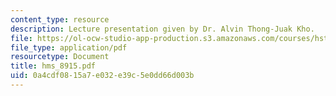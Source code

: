 ```yaml
---
content_type: resource
description: Lecture presentation given by Dr. Alvin Thong-Juak Kho.
file: https://ol-ocw-studio-app-production.s3.amazonaws.com/courses/hst-512-genomic-medicine-spring-2004/0a4cdf0815a7e032e39c5e0dd66d003b_hms_8915.pdf
file_type: application/pdf
resourcetype: Document
title: hms_8915.pdf
uid: 0a4cdf08-15a7-e032-e39c-5e0dd66d003b
---
```

